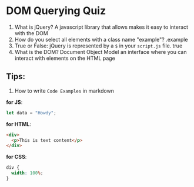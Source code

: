# DOM Querying Quiz

1. What is jQuery?
   A javascript library that allows makes it easy to interact with the DOM
2. How do you select all elements with a class name "example"?
   .example
3. True or False: jQuery is represented by a `$` in your `script.js` file.
   true
4. What is the DOM?
   Document Object Model
   an interface where you can interact with elements on the HTML page

## Tips:

1. How to write `Code Examples` in markdown

**for JS**:

```javascript
let data = "Howdy";
```

**for HTML**:

```html
<div>
  <p>This is text content</p>
</div>
```

**for CSS**:

```css
div {
  width: 100%;
}
```
